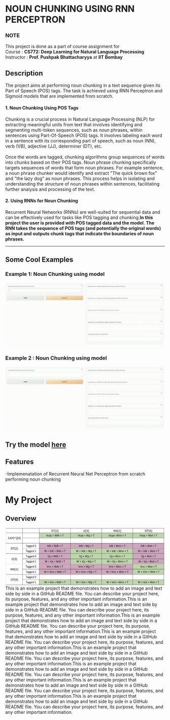 # NOUN CHUNKING USING RNN PERCEPTRON

### NOTE
This project is done as a part of course assignment for<br>
 Course : __CS772: Deep Learning for Natural Language Processing__ <br>
 Instructor :  __Prof. Pushpak Bhattacharyya__ at __IIT Bombay__

## Description

The project aims at performing noun chunking in a text sequence given its Part of Speech (POS) tags. The task is achieved using RNN Perceptron and Sigmoid models that are implemented from scratch.

#### 1. Noun Chunking Using POS Tags
Chunking is a crucial process in Natural Language Processing (NLP) for extracting meaningful units from text that involves identifying and segmenting multi-token sequences, such as noun phrases, within sentences using Part-Of-Speech (POS) tags. 
It involves labeling each word in a sentence with its corresponding part of speech, such as noun (NN), verb (VB), adjective (JJ), determiner (DT), etc.<br><br>
Once the words are tagged, chunking algorithms group sequences of words into chunks based on their POS tags. Noun phrase chunking specifically targets sequences of words that form noun phrases. For example sentence, a noun phrase chunker would identify and extract "The quick brown fox" and "the lazy dog" as noun phrases. This process helps in isolating and understanding the structure of noun phrases within sentences, facilitating further analysis and processing of the text.

#### 2. Using RNNs for Noun Chunking
Recurrent Neural Networks (RNNs) are well-suited for sequential data and can be effectively used for tasks like POS tagging and chunking.__In this project the user is provided with POS tagged data and the model. The RNN takes the sequence of POS tags (and potentially the original words) as input and outputs chunk tags that indicate the boundaries of noun phrases.__

_____________
## Some Cool Examples
### Example 1: Noun Chunking using model
![Cool Demo](https://github.com/adityapande1/rnn-perceptron/blob/main/media/gifs/one.gif)

### Example 2 : Noun Chunking using model
![Cool Demo](https://github.com/adityapande1/rnn-perceptron/blob/main/media/gifs/two.gif)

## Try the model [here](https://huggingface.co/spaces/vivek9/CS772_Assignment2)
 
## Features
-Implemenatation of Recurrent Neural Net Perceptron from scratch performing noun chunking

# My Project

## Overview

<p align="left">
  <img src="https://github.com/adityapande1/rnn-perceptron/blob/main/media/all_conditions.png" alt="Project Logo" style="float: left; margin-right: 10px;" />
  This is an example project that demonstrates how to add an image and text side by side in a GitHub README file. You can describe your project here, its purpose, features, and any other important information.This is an example project that demonstrates how to add an image and text side by side in a GitHub README file. You can describe your project here, its purpose, features, and any other important information.This is an example project that demonstrates how to add an image and text side by side in a GitHub README file. You can describe your project here, its purpose, features, and any other important information.This is an example project that demonstrates how to add an image and text side by side in a GitHub README file. You can describe your project here, its purpose, features, and any other important information.This is an example project that demonstrates how to add an image and text side by side in a GitHub README file. You can describe your project here, its purpose, features, and any other important information.This is an example project that demonstrates how to add an image and text side by side in a GitHub README file. You can describe your project here, its purpose, features, and any other important information.This is an example project that demonstrates how to add an image and text side by side in a GitHub README file. You can describe your project here, its purpose, features, and any other important information.This is an example project that demonstrates how to add an image and text side by side in a GitHub README file. You can describe your project here, its purpose, features, and any other important information.
</p>